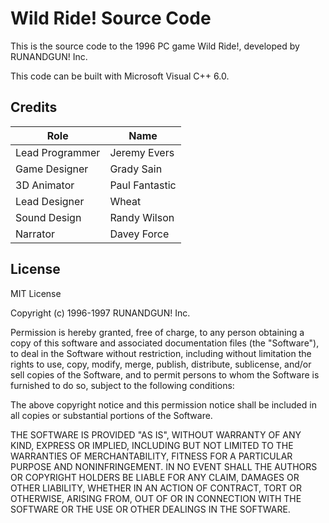 # Wild Ride! Source Code

This is the source code to the 1996 PC game Wild Ride!, developed by RUNANDGUN! Inc.

This code can be built with Microsoft Visual C++ 6.0.

## Credits

| Role            | Name           |
|-----------------|----------------|
| Lead Programmer | Jeremy Evers   |
| Game Designer   | Grady Sain     |
| 3D Animator     | Paul Fantastic |
| Lead Designer   | Wheat          |
| Sound Design    | Randy Wilson   |
| Narrator        | Davey Force    |

## License

MIT License

Copyright (c) 1996-1997 RUNANDGUN! Inc.

Permission is hereby granted, free of charge, to any person obtaining a copy
of this software and associated documentation files (the "Software"), to deal
in the Software without restriction, including without limitation the rights
to use, copy, modify, merge, publish, distribute, sublicense, and/or sell
copies of the Software, and to permit persons to whom the Software is
furnished to do so, subject to the following conditions:

The above copyright notice and this permission notice shall be included in all
copies or substantial portions of the Software.

THE SOFTWARE IS PROVIDED "AS IS", WITHOUT WARRANTY OF ANY KIND, EXPRESS OR
IMPLIED, INCLUDING BUT NOT LIMITED TO THE WARRANTIES OF MERCHANTABILITY,
FITNESS FOR A PARTICULAR PURPOSE AND NONINFRINGEMENT. IN NO EVENT SHALL THE
AUTHORS OR COPYRIGHT HOLDERS BE LIABLE FOR ANY CLAIM, DAMAGES OR OTHER
LIABILITY, WHETHER IN AN ACTION OF CONTRACT, TORT OR OTHERWISE, ARISING FROM,
OUT OF OR IN CONNECTION WITH THE SOFTWARE OR THE USE OR OTHER DEALINGS IN THE
SOFTWARE.
